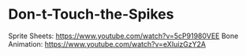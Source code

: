 # Don-t-Touch-the-Spikes

Sprite Sheets: https://www.youtube.com/watch?v=5cP91980VEE
Bone Animation: https://www.youtube.com/watch?v=eXIuizGzY2A
